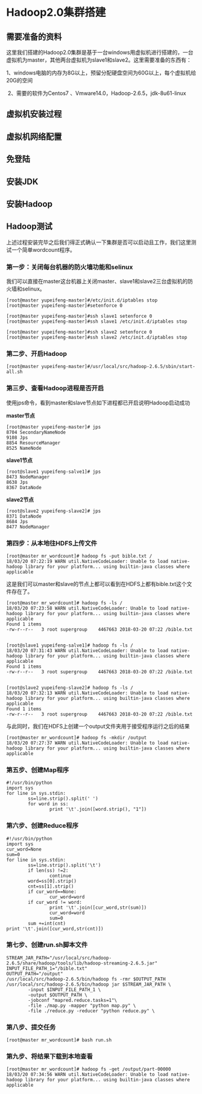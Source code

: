 # Hadoop2.0集群搭建

## 需要准备的资料

​	这里我们搭建的Hadoop2.0集群是基于一台windows用虚拟机进行搭建的，一台虚拟机为master，其他两台虚拟机为slave1和slave2。这里需要准备的东西有：

​	1、windows电脑的内存为8G以上，预留分配硬盘空间为60G以上，每个虚拟机给20G的空间

​	2、需要的软件为Centos7 、Vmware14.0，Hadoop-2.6.5，jdk-8u61-linux   

## 虚拟机安装过程



## 虚拟机网络配置



## 免登陆



## 安装JDK



## 安装Hadoop



## Hadoop测试

​	上述过程安装完毕之后我们得正式确认一下集群是否可以启动且工作，我们这里测试一个简单wordcount程序。

### 第一步：关闭每台机器的防火墙功能和selinux

​	我们可以直接在master这台机器上关闭master、slave1和slave2三台虚拟机的防火墙和selinux。

```
[root@master yupeifeng-master]#/etc/init.d/iptables stop
[root@master yupeifeng-master]#setenforce 0

[root@master yupeifeng-master]#ssh slave1 setenforce 0
[root@master yupeifeng-master]#ssh slave1 /etc/init.d/iptables stop

[root@master yupeifeng-master]#ssh slave2 setenforce 0
[root@master yupeifeng-master]#ssh slave2 /etc/init.d/iptables stop
```

### 第二步、开启Hadoop

```
[root@master yupeifeng-master]#/usr/local/src/hadoop-2.6.5/sbin/start-all.sh
```

### 第三步、查看Hadoop进程是否开启

使用jps命令，看到master和slave节点如下进程都已开启说明Hadoop启动成功

**master节点**

```
[root@master yupeifeng-master]# jps
8704 SecondaryNameNode
9108 Jps
8854 ResourceManager
8525 NameNode
```

**slave1节点**

```
[root@slave1 yupeifeng-salve1]# jps
8473 NodeManager
8638 Jps
8367 DataNode
```

**slave2节点**

```
[root@slave2 yupeifeng-slave2]# jps
8371 DataNode
8684 Jps
8477 NodeManager
```

### 第四步：从本地往HDFS上传文件

```
[root@master mr_wordcount]# hadoop fs -put bible.txt /
18/03/20 07:22:19 WARN util.NativeCodeLoader: Unable to load native-hadoop library for your platform... using builtin-java classes where applicable
```

这是我们可以master和slave的节点上都可以看到在HDFS上都有bible.txt这个文件存在了。

```
[root@master mr_wordcount]# hadoop fs -ls /
18/03/20 07:23:58 WARN util.NativeCodeLoader: Unable to load native-hadoop library for your platform... using builtin-java classes where applicable
Found 1 items
-rw-r--r--   3 root supergroup    4467663 2018-03-20 07:22 /bible.txt


[root@slave1 yupeifeng-salve1]# hadoop fs -ls /
18/03/20 07:31:43 WARN util.NativeCodeLoader: Unable to load native-hadoop library for your platform... using builtin-java classes where applicable
Found 1 items
-rw-r--r--   3 root supergroup    4467663 2018-03-20 07:22 /bible.txt


[root@slave2 yupeifeng-slave2]# hadoop fs -ls /
18/03/20 07:32:13 WARN util.NativeCodeLoader: Unable to load native-hadoop library for your platform... using builtin-java classes where applicable
Found 1 items
-rw-r--r--   3 root supergroup    4467663 2018-03-20 07:22 /bible.txt

```

与此同时，我们在HDFS上创建一个output文件夹用于接受程序运行之后的结果

```
[root@master mr_wordcount]# hadoop fs -mkdir /output
18/03/20 07:27:37 WARN util.NativeCodeLoader: Unable to load native-hadoop library for your platform... using builtin-java classes where applicable
```

### 第五步、创建Map程序

```
#!/usr/bin/python
import sys
for line in sys.stdin:
        ss=line.strip().split(' ')
        for word in ss:
                print '\t'.join([word.strip(), "1"])
```

### 第六步、创建Reduce程序

```
#!/usr/bin/python
import sys
cur_word=None
sum=0
for line in sys.stdin:
        ss=line.strip().split('\t')
        if len(ss) !=2:
                continue
        word=ss[0].strip()
        cnt=ss[1].strip()
        if cur_word==None:
                cur_word=word
        if cur_word != word:
                print '\t'.join([cur_word,str(sum)])
                cur_word=word
                sum=0
        sum +=int(cnt)
print '\t'.join([cur_word,str(cnt)])

```

### 第七步、创建run.sh脚本文件

```
STREAM_JAR_PATH="/usr/local/src/hadoop-2.6.5/share/hadoop/tools/lib/hadoop-streaming-2.6.5.jar"
INPUT_FILE_PATH_1="/bible.txt"
OUTPUT_PATH="/output"
/usr/local/src/hadoop-2.6.5/bin/hadoop fs -rmr $OUTPUT_PATH
/usr/local/src/hadoop-2.6.5/bin/hadoop jar $STREAM_JAR_PATH \
        -input $INPUT_FILE_PATH_1 \
        -output $OUTPUT_PATH \
        -jobconf "mapred.reduce.tasks=1"\
        -file ./map.py -mapper "python map.py" \
        -file ./reduce.py -reducer "python reduce.py" \

```

### 第八步、提交任务

```
[root@master mr_wordcount]# bash run.sh
```

### 第九步、将结果下载到本地查看

```
[root@master mr_wordcount]# hadoop fs -get /output/part-00000
18/03/20 07:34:56 WARN util.NativeCodeLoader: Unable to load native-hadoop library for your platform... using builtin-java classes where applicable
```

